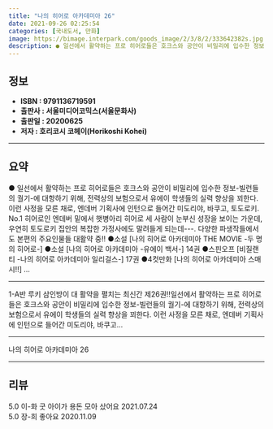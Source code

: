 ```yaml
---
title: "나의 히어로 아카데미아 26"
date: 2021-09-26 02:25:54
categories: [국내도서, 만화]
image: https://bimage.interpark.com/goods_image/2/3/8/2/333642382s.jpg
description: ● 일선에서 활약하는 프로 히어로들은 호크스와 공안이 비밀리에 입수한 정보-빌런들의 궐기-에 대항하기 위해, 전력상의 보험으로서 유에이 학생들의 실력 향상을 꾀한다. 이런 사정을 모른 채로, 엔데버 기획사에 인턴으로 들어간 미도리야, 바쿠고, 토도로키. No.1 히어로인 엔데버 밑에서
---
```


## **정보**

- **ISBN : 9791136719591**
- **출판사 : 서울미디어코믹스(서울문화사)**
- **출판일 : 20200625**
- **저자 : 호리코시 코헤이(Horikoshi Kohei)**

------



## **요약**

●  일선에서 활약하는 프로 히어로들은 호크스와 공안이 비밀리에 입수한 정보-빌런들의 궐기-에 대항하기 위해, 전력상의 보험으로서 유에이 학생들의 실력 향상을 꾀한다. 이런 사정을 모른 채로, 엔데버 기획사에 인턴으로 들어간 미도리야, 바쿠고, 토도로키. No.1 히어로인 엔데버 밑에서 햇병아리 히어로 세 사람이 눈부신 성장을 보이는 가운데, 우연히 토도로키 집안의 복잡한 가정사에도 말려들게 되는데---.  다양한 파생작들에서도 본편의 주요인물들 대활약 중!! ●소설 [나의 히어로 아카데미아 THE MOVIE -두 명의 히어로-] ●소설 [나의 히어로 아카데미아 -유에이 백서-] 14권  ●스핀오프 [비질랜티 -나의 히어로 아카데미아 일리걸스-] 17권 ●4컷만화 [나의 히어로 아카데미아 스매시!!] ...

------

1-A반 루키 삼인방이 대 활약을 펼치는 최신간 제26권!!일선에서 활약하는 프로 히어로들은 호크스와 공안이 비밀리에 입수한 정보-빌런들의 궐기-에 대항하기 위해, 전력상의 보험으로서 유에이 학생들의 실력 향상을 꾀한다. 이런 사정을 모른 채로, 엔데버 기획사에 인턴으로 들어간 미도리야, 바쿠고... 

------


나의 히어로 아카데미아 26 

------


## **리뷰** 

5.0 이-화 굿 아이가 용돈 모아 샀어요 2021.07.24 <br/>5.0 장-희 좋아요 2020.11.09 <br/>